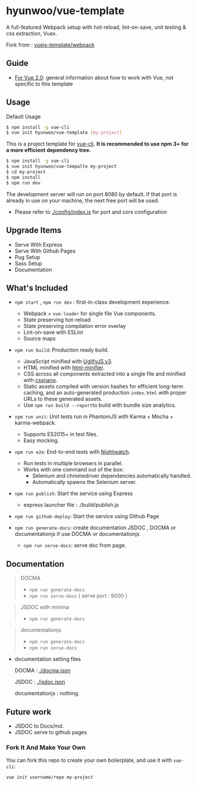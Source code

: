 # hyunwoo/vue-template

A full-featured Webpack setup with hot-reload, lint-on-save, unit testing & css extraction, Vuex.

Fork from : [vuejs-template/webpack](https://github.com/vuejs-templates/webpack)


## Guide

- [For Vue 2.0](http://vuejs.org/guide/): general information about how to work with Vue, not specific to this template

## Usage

Default Usage
``` bash
$ npm install -g vue-cli
$ vue init hyunwoo/vue-template [my-project]
```

This is a project template for [vue-cli](https://github.com/vuejs/vue-cli). **It is recommended to use npm 3+ for a more efficient dependency tree.**

``` bash
$ npm install -g vue-cli
$ vue init hyunwoo/vue-tempalte my-project
$ cd my-project
$ npm install
$ npm run dev
```

The development server will run on port 8080 by default. If that port is already in use on your machine, the next free port will be used.


* Please refer to [./config/index.js](https://github.com/hyunwoo/vue-template/blob/develop/template/config/index.js) for port and cors configuration

## Upgrade Items

- Serve With Express
- Serve With Github Pages
- Pug Setup
- Sass Setup
- Documentation




## What's Included
- `npm start` , `npm run dev` : first-in-class development experience.
  - Webpack + `vue-loader` for single file Vue components.
  - State preserving hot-reload
  - State preserving compilation error overlay
  - Lint-on-save with ESLint
  - Source maps

- `npm run build`: Production ready build.
  - JavaScript minified with [UglifyJS v3](https://github.com/mishoo/UglifyJS2/tree/harmony).
  - HTML minified with [html-minifier](https://github.com/kangax/html-minifier).
  - CSS across all components extracted into a single file and minified with [cssnano](https://github.com/ben-eb/cssnano).
  - Static assets compiled with version hashes for efficient long-term caching, and an auto-generated production `index.html` with proper URLs to these generated assets.
  - Use `npm run build --report`to build with bundle size analytics.

- `npm run unit`: Unit tests run in PhantomJS with Karma + Mocha + karma-webpack.
  - Supports ES2015+ in test files.
  - Easy mocking.

- `npm run e2e`: End-to-end tests with [Nightwatch](http://nightwatchjs.org/).
  - Run tests in multiple browsers in parallel.
  - Works with one command out of the box:
    - Selenium and chromedriver dependencies automatically handled.
    - Automatically spawns the Selenium server.

- `npm run publish`: Start the service using Express
    - express launcher file :  ./build/publish.js

- `npm run github-deploy`: Start the service using Github Page

- `npm run generate-docs`: create documentation JSDOC , DOCMA or documentationjs
    if use DOCMA or documentationjs
     - `npm run serve-docs`: serve doc from page.


## Documentation
> DOCMA
> - `npm run generate-docs`
> - `npm run serve-docs` ( serve port : 9000 )

> JSDOC with minima
> - `npm run generate-docs`

> documentationjs 
> - `npm run generate-docs`
> - `npm run serve-docs`





* documentation setting files

    DOCMA : [./docma.json](https://github.com/hyunwoo/vue-template/blob/develop/template/docma.json)

    JSDOC : [./jsdoc.json](https://github.com/hyunwoo/vue-template/blob/develop/template/jsdoc.json)

    documentationjs : nothing.

## Future work
- JSDOC to Docs/md.
- JSDOC serve to github pages




### Fork It And Make Your Own

You can fork this repo to create your own boilerplate, and use it with `vue-cli`:

``` bash
vue init username/repo my-project
```
